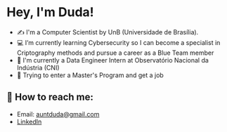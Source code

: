 # Hey, I'm Duda!

- ✍ I'm a Computer Scientist by UnB (Universidade de Brasília).
- :computer: I’m currently learning Cybersecurity so I can become a specialist in Criptography methods and pursue a career as a Blue Team member
- :construction_worker: I'm currently a Data Engineer Intern at Observatório Nacional da Indústria (CNI)
- :pencil: Trying to enter a Master's Program and get a job

## :mag_right: How to reach me: 

- Email: auntduda@gmail.com
- [LinkedIn](https://www.linkedin.com/in/dev-cs-maria-eduarda/)
